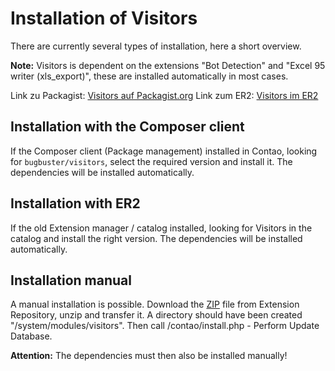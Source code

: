 # Installation of Visitors

There are currently several types of installation, here a short overview.
 
**Note:** Visitors is dependent on the extensions "Bot Detection" and "Excel 95 writer (xls_export)", these are installed automatically in most cases.

Link zu Packagist: [Visitors auf Packagist.org](https://packagist.org/packages/bugbuster/visitors)
Link zum ER2: [Visitors im ER2](https://contao.org/en/extension-list/view/visitors.html)

## Installation with the Composer client

If the Composer client (Package management) installed in Contao, looking for `bugbuster/visitors`, select the required version and install it.
The dependencies will be installed automatically.

## Installation with ER2

If the old Extension manager / catalog installed, looking for Visitors in the catalog and install the right version. 
The dependencies will be installed automatically.

## Installation manual

A manual installation is possible. Download the [ZIP](https://contao.org/en/extension-list/view/visitors.html) file from Extension Repository, unzip and transfer it.
A directory should have been created "/system/modules/visitors".
Then call /contao/install.php - Perform Update Database.

**Attention:** The dependencies must then also be installed manually!

